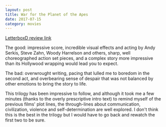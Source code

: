 ```yaml
---
layout: post
title: War for the Planet of the Apes 
date: 2017-07-15
category: movies
---
```

 
[LetterboxD review link](https://letterboxd.com/samarthbhaskar/film/war-for-the-planet-of-the-apes/)

The good: impressive score, incredible visual effects and acting by Andy Serkis, Steve Zahn, Woody Harrelson and others, sharp, well choreographed action set pieces, and a complex story more impressive than its Hollywood wrapping would lead you to expect.

The bad: overwrought writing, pacing that lulled me to boredom in the second act, and overbearing sense of despair that was not balanced by other emotions to bring the story to life.

This trilogy has been impressive to follow, and although it took me a few minutes (thanks to the overly prescriptive intro text) to remind myself of the previous films' plot lines, the through-lines about communication, civilization, violence and self-determination are well explored. I don't think this is the best in the trilogy but I would have to go back and rewatch the first two to be sure.